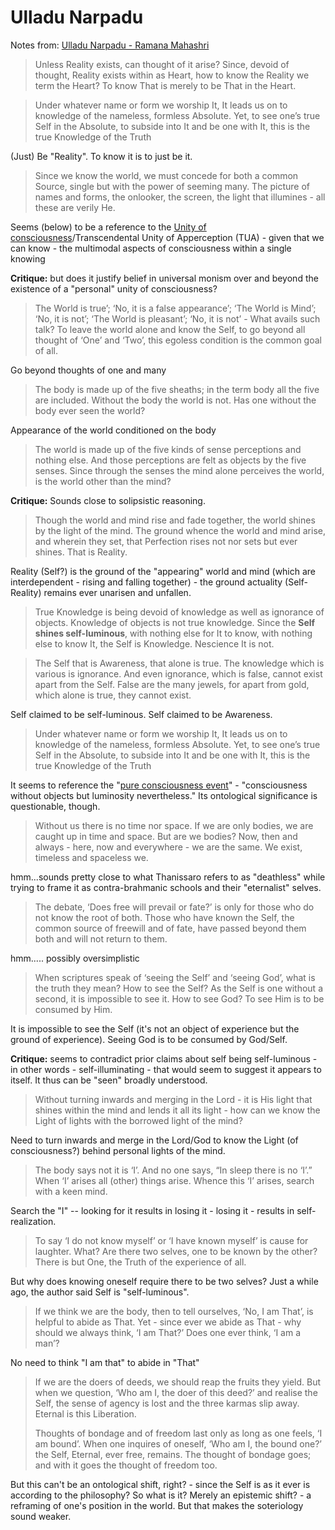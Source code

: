 # Ulladu Narpadu

Notes from: [Ulladu Narpadu - Ramana Mahashri](https://ropeandsnake.files.wordpress.com/2020/10/ulladu-narpadu-with-supplement.pdf)

> Unless Reality exists, can thought of it arise? Since, devoid of thought, Reality exists within as Heart, how to know the Reality we term the Heart? To know That is merely to be That in the Heart.

> Under whatever name or form we worship It, It leads us on to knowledge of the nameless, formless Absolute. Yet, to see one’s true Self in the Absolute, to subside into It and be one with It, this is the true Knowledge of the Truth

(Just) Be "Reality". To know it is to just be it.

> Since we know the world, we must concede for both a common Source, single but with the power of seeming many. The picture of names and forms, the onlooker, the screen, the light that illumines - all these are verily He.

Seems (below) to be a reference to the [Unity of consciousness](https://plato.stanford.edu/entries/consciousness-unity/)/Transcendental Unity of Apperception (TUA) - given that we can know - the multimodal aspects of consciousness within a single knowing

**Critique:** but does it justify belief in universal monism over and beyond the existence of a "personal" unity of consciousness?

> The World is true’; ‘No, it is a false appearance’; ‘The World is Mind’; ‘No, it is not’; ‘The World is pleasant’; ‘No, it is not’ - What avails such talk? To leave the world alone and know the Self, to go beyond all thought of ‘One’ and ‘Two’, this egoless condition is the common goal of all.

Go beyond thoughts of one and many

> The body is made up of the five sheaths; in the term body all the five are included. Without the body the world is not. Has one without the body ever seen the world?

Appearance of the world conditioned on the body

> The world is made up of the five kinds of sense perceptions and nothing else. And those perceptions are felt as objects by the five senses. Since through the senses the mind alone perceives the world, is the world other than the mind?

**Critique:** Sounds close to solipsistic reasoning.

> Though the world and mind rise and fade together, the world shines by the light of the mind. The ground whence the world and mind arise, and wherein they set, that Perfection rises not nor sets but ever shines. That is Reality.

Reality (Self?) is the ground of the "appearing" world and mind (which are interdependent - rising and falling together) - the ground actuality (Self-Reality) remains ever unarisen and unfallen.

> True Knowledge is being devoid of knowledge as well as ignorance of objects. Knowledge of objects is not true knowledge. Since the **Self shines self-luminous**, with nothing else for It to know, with nothing else to know It, the Self is Knowledge. Nescience It is not.

> The Self that is Awareness, that alone is true. The knowledge which is various is ignorance. And even ignorance, which is false, cannot exist apart from the Self. False are the many jewels, for apart from gold, which alone is true, they cannot exist.

Self claimed to be self-luminous. Self claimed to be Awareness.

> Under whatever name or form we worship It, It leads us on to knowledge of the nameless, formless Absolute. Yet, to see one’s true Self in the Absolute, to subside into It and be one with It, this is the true Knowledge of the Truth

It seems to reference the "[pure consciousness event](https://plato.stanford.edu/entries/mysticism/#PureConsEven')" - "consciousness without objects but luminosity nevertheless." Its ontological significance is questionable, though.

> Without us there is no time nor space. If we are only bodies, we are caught up in time and space. But are we bodies? Now, then and always - here, now and everywhere - we are the same. We exist, timeless and spaceless we.

hmm...sounds pretty close to what Thanissaro refers to as "deathless" while trying to frame it as contra-brahmanic schools and their "eternalist" selves.

> The debate, ‘Does free will prevail or fate?’ is only for those who do not know the root of both. Those who have known the Self, the common source of freewill and of fate, have passed beyond them both and will not return to them.

hmm..... possibly oversimplistic

> When scriptures speak of ‘seeing the Self’ and ‘seeing God’, what is the truth they mean? How to see the Self? As the Self is one without a second, it is impossible to see it. How to see God? To see Him is to be consumed by Him.

It is impossible to see the Self (it's not an object of experience but the ground of experience). Seeing God is to be consumed by God/Self.

**Critique:** seems to contradict prior claims about self being self-luminous - in other words - self-illuminating - that would seem to suggest it appears to itself. It thus can be "seen" broadly understood.&#x20;

> Without turning inwards and merging in the Lord - it is His light that shines within the mind and lends it all its light - how can we know the Light of lights with the borrowed light of the mind?

Need to turn inwards and merge in the Lord/God to know the Light (of consciousness?) behind personal lights of the mind.

> The body says not it is ‘I’. And no one says, “In sleep there is no ‘I’.” When ‘I’ arises all (other) things arise. Whence this ‘I’ arises, search with a keen mind.

Search the "I" -- looking for it results in losing it - losing it - results in self-realization.

> To say ‘I do not know myself’ or ‘I have known myself’ is cause for laughter. What? Are there two selves, one to be known by the other? There is but One, the Truth of the experience of all.

But why does knowing oneself require there to be two selves? Just a while ago, the author said Self is "self-luminous".

> If we think we are the body, then to tell ourselves, ‘No, I am That’, is helpful to abide as That. Yet - since ever we abide as That - why should we always think, ‘I am That?’ Does one ever think, ‘I am a man’?

No need to think "I am that" to abide in "That"

> If we are the doers of deeds, we should reap the fruits they yield. But when we question, ‘Who am I, the doer of this deed?’ and realise the Self, the sense of agency is lost and the three karmas slip away. Eternal is this Liberation.
>
>
>
> Thoughts of bondage and of freedom last only as long as one feels, ‘I am bound’. When one inquires of oneself, ‘Who am I, the bound one?’ the Self, Eternal, ever free, remains. The thought of bondage goes; and with it goes the thought of freedom too.

But this can't be an ontological shift, right? - since the Self is as it ever is according to the philosophy? So what is it? Merely an epistemic shift?  - a reframing of one's position in the world. But that makes the soteriology sound weaker.&#x20;
